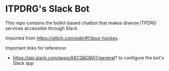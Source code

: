 # ITPDRG's Slack Bot

This repo contains the botkit-based chatbot that makes diverse ITPDRG services accessible through Slack.

Imported from https://glitch.com/edit/#!/dour-hockey.

Important links for reference:
 - https://api.slack.com/apps/A8CQ6GBAT/general? to configure the bot's Slack app
 
 
